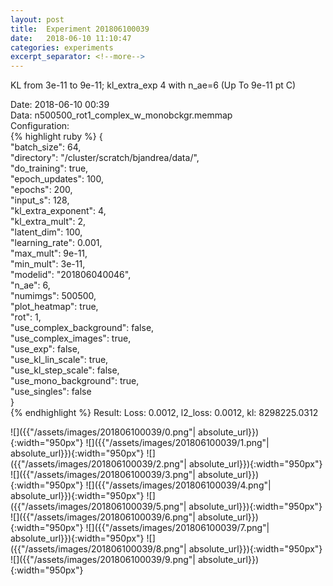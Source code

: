 ```yaml
---
layout: post
title:  Experiment 201806100039
date:   2018-06-10 11:10:47
categories: experiments
excerpt_separator: <!--more-->
---
```

KL from 3e-11 to 9e-11; kl_extra_exp 4 with n_ae=6 (Up To 9e-11 pt C)  

 <!--more-->
Date: 2018-06-10 00:39  
Data: n500500_rot1_complex_w_monobckgr.memmap  
Configuration:   
{% highlight ruby %}
{  
    "batch_size": 64,   
    "directory": "/cluster/scratch/bjandrea/data/",   
    "do_training": true,   
    "epoch_updates": 100,   
    "epochs": 200,   
    "input_s": 128,   
    "kl_extra_exponent": 4,   
    "kl_extra_mult": 2,   
    "latent_dim": 100,   
    "learning_rate": 0.001,   
    "max_mult": 9e-11,   
    "min_mult": 3e-11,   
    "modelid": "201806040046",   
    "n_ae": 6,   
    "numimgs": 500500,   
    "plot_heatmap": true,   
    "rot": 1,   
    "use_complex_background": false,   
    "use_complex_images": true,   
    "use_exp": false,   
    "use_kl_lin_scale": true,   
    "use_kl_step_scale": false,   
    "use_mono_background": true,   
    "use_singles": false  
}  
{% endhighlight %}
Result: Loss: 0.0012, l2_loss: 0.0012, kl: 8298225.0312  

![]({{"/assets/images/201806100039/0.png"| absolute_url}}){:width="950px"}
![]({{"/assets/images/201806100039/1.png"| absolute_url}}){:width="950px"}
![]({{"/assets/images/201806100039/2.png"| absolute_url}}){:width="950px"}
![]({{"/assets/images/201806100039/3.png"| absolute_url}}){:width="950px"}
![]({{"/assets/images/201806100039/4.png"| absolute_url}}){:width="950px"}
![]({{"/assets/images/201806100039/5.png"| absolute_url}}){:width="950px"}
![]({{"/assets/images/201806100039/6.png"| absolute_url}}){:width="950px"}
![]({{"/assets/images/201806100039/7.png"| absolute_url}}){:width="950px"}
![]({{"/assets/images/201806100039/8.png"| absolute_url}}){:width="950px"}
![]({{"/assets/images/201806100039/9.png"| absolute_url}}){:width="950px"}
